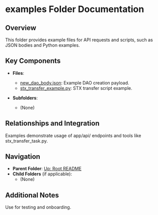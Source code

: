 # examples Folder Documentation

## Overview
This folder provides example files for API requests and scripts, such as JSON bodies and Python examples.

## Key Components
- **Files**:
  - [new_dao_body.json](new_dao_body.json): Example DAO creation payload.
  - [stx_transfer_example.py](stx_transfer_example.py): STX transfer script example.

- **Subfolders**:
  - (None)

## Relationships and Integration
Examples demonstrate usage of app/api/ endpoints and tools like stx_transfer_task.py.

## Navigation
- **Parent Folder**: [Up: Root README](../README.md)
- **Child Folders** (if applicable): 
  - (None)

## Additional Notes
Use for testing and onboarding.
